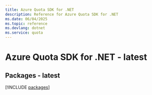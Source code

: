 ```yaml
---
title: Azure Quota SDK for .NET
description: Reference for Azure Quota SDK for .NET
ms.date: 06/04/2025
ms.topic: reference
ms.devlang: dotnet
ms.service: quota
---
```

# Azure Quota SDK for .NET - latest
## Packages - latest
[!INCLUDE [packages](quota-index.md)]